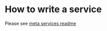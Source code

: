 # How to write a service

Please see [meta services readme](../../../../src/meta/src/rpc/service/REAMD.md)
